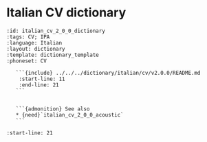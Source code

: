 
# Italian CV dictionary

``````{dictionary} Italian CV dictionary
:id: italian_cv_2_0_0_dictionary
:tags: CV; IPA
:language: Italian
:layout: dictionary
:template: dictionary_template
:phoneset: CV

   ```{include} ../../../dictionary/italian/cv/v2.0.0/README.md
    :start-line: 11
    :end-line: 21
   ```


   ```{admonition} See also
   * {need}`italian_cv_2_0_0_acoustic`
   ```

``````

```{include} ../../../dictionary/italian/cv/v2.0.0/README.md
:start-line: 21
```
